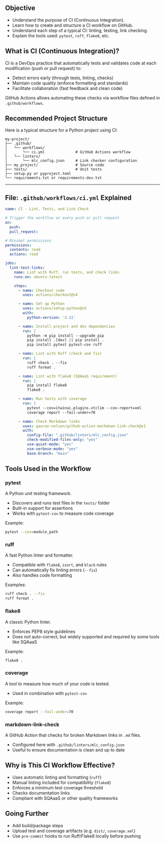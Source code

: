 ## Objective

* Understand the purpose of CI (Continuous Integration).
* Learn how to create and structure a CI workflow on GitHub.
* Understand each step of a typical CI: linting, testing, link checking.
* Explain the tools used: `pytest`, `ruff`, `flake8`, etc.


## What is CI (Continuous Integration)?

CI is a DevOps practice that automatically tests and validates code at each modification (push or pull request) to:

* Detect errors early (through tests, linting, checks)
* Maintain code quality (enforce formatting and standards)
* Facilitate collaboration (fast feedback and clean code)

GitHub Actions allows automating these checks via workflow files defined in `.github/workflows`.


## Recommended Project Structure

Here is a typical structure for a Python project using CI:

```
my-project/
├── .github/
│   └── workflows/
│       └── ci.yml              # GitHub Actions workflow
│   └── linters/
│       └── mlc_config.json     # Link checker configuration
├── my_project/                 # Source code
├── tests/                      # Unit tests
├── setup.py or pyproject.toml
└── requirements.txt or requirements-dev.txt
```

---

## File: `.github/workflows/ci.yml` Explained


```yaml
name: CI - Lint, Tests, and Link Check

# Trigger the workflow on every push or pull request
on:
  push:
  pull_request:

# Minimal permissions
permissions:
  contents: read
  actions: read

jobs:
  lint-test-links:
    name: Lint with Ruff, run tests, and check links
    runs-on: ubuntu-latest

    steps:
      - name: Checkout code
        uses: actions/checkout@v4

      - name: Set up Python
        uses: actions/setup-python@v5
        with:
          python-version: '3.11'

      - name: Install project and dev dependencies
        run: |
          python -m pip install --upgrade pip
          pip install .[dev] || pip install .
          pip install pytest pytest-cov ruff

      - name: Lint with Ruff (check and fix)
        run: |
          ruff check . --fix
          ruff format .

      - name: Lint with flake8 (SQAaaS requirement)
        run: |
          pip install flake8
          flake8 .

      - name: Run tests with coverage
        run: |
          pytest --cov=itwinai.plugins.xtclim --cov-report=xml
          coverage report --fail-under=70

      - name: Check Markdown links
        uses: gaurav-nelson/github-action-markdown-link-check@v1
        with:
          config-file: ".github/linters/mlc_config.json"
          check-modified-files-only: "yes"
          use-quiet-mode: "yes"
          use-verbose-mode: "yes"
          base-branch: "main"
```


## Tools Used in the Workflow

### pytest

A Python unit testing framework.

* Discovers and runs test files in the `tests/` folder
* Built-in support for assertions
* Works with `pytest-cov` to measure code coverage

Example:

```bash
pytest --cov=module_path
```

### ruff

A fast Python linter and formatter.

* Compatible with `flake8`, `isort`, and `black` rules
* Can automatically fix linting errors (`--fix`)
* Also handles code formatting

Examples:

```bash
ruff check . --fix
ruff format .
```

### flake8

A classic Python linter.

* Enforces PEP8 style guidelines
* Does not auto-correct, but widely supported and required by some tools like SQAaaS

Example:

```bash
flake8 .
```

### coverage

A tool to measure how much of your code is tested.

* Used in combination with `pytest-cov`

Example:

```bash
coverage report --fail-under=70
```

### markdown-link-check

A GitHub Action that checks for broken Markdown links in `.md` files.

* Configured here with `.github/linters/mlc_config.json`
* Useful to ensure documentation is clean and up to date


## Why is This CI Workflow Effective?

* Uses automatic linting and formatting (`ruff`)
* Manual linting included for compatibility (`flake8`)
* Enforces a minimum test coverage threshold
* Checks documentation links
* Compliant with SQAaaS or other quality frameworks


## Going Further

* Add build/package steps
* Upload test and coverage artifacts (e.g. `dist/`, `coverage.xml`)
* Use `pre-commit` hooks to run Ruff/Flake8 locally before pushing